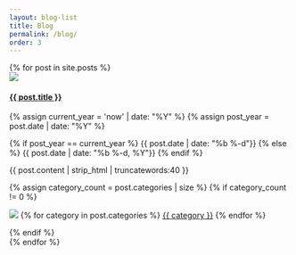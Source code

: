 ```yaml
---
layout: blog-list
title: Blog
permalink: /blog/
order: 3
---
```


<div class="container-fluid pt-5 pb-4">

  <div class="container">
    <div class="row">
      {% for post in site.posts %}
        <section class="blog col-md-6 col-sm-12 mb-4">
          <div class="blog-container h-100">
            <a href="{{ post.url }}"><img class="w-100" src="{{ post.background-image }}"></a>
            <div class="px-2">
              <h4 class="mt-4 mb-3"><a href="{{ post.url }}">{{ post.title }}</a></h4>
              {% assign current_year = 'now' | date: "%Y" %}
              {% assign post_year = post.date | date: "%Y" %}
              <p class="custom-post-date"><!--<img src="/assets/ikonate/clock.svg" class="blog-icon"> -->
                {% if post_year == current_year %}
                  {{ post.date | date: "%b %-d"}}
                {% else %}
                  {{ post.date | date: "%b %-d, %Y"}}
                {% endif %}
              </p>
              <p class="custom-post-content">{{ post.content | strip_html | truncatewords:40 }}</p>
              {% assign category_count = post.categories | size %}
              {% if category_count != 0 %}
                <p class="post-categories"><img src="/assets/ikonate/tags.svg" class="blog-icon">
                {% for category in post.categories %}
                  <a href="{{ site.baseurl }}{{ category | slugify }}/" class="category-link">{{ category }}</a>
                {% endfor %}
                </p>
              {% endif %}
            </div>
          </div>
        </section>
      {% endfor %}
    </div>
  </div>

</div>
